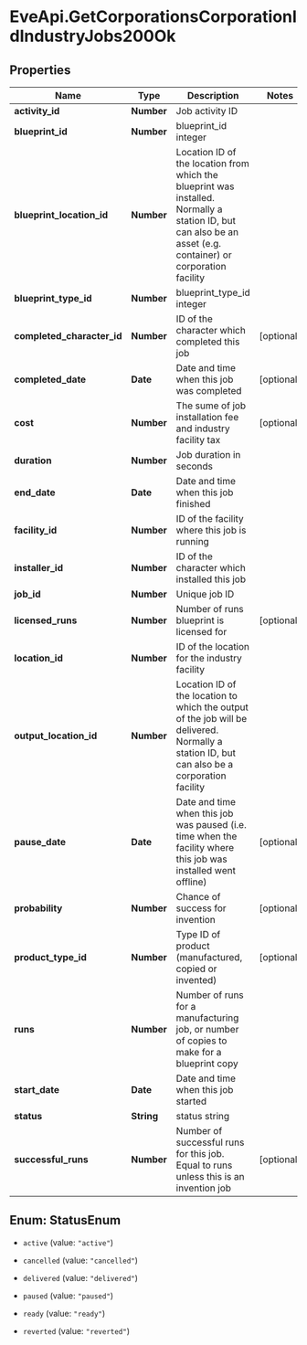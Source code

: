 # EveApi.GetCorporationsCorporationIdIndustryJobs200Ok

## Properties
Name | Type | Description | Notes
------------ | ------------- | ------------- | -------------
**activity_id** | **Number** | Job activity ID | 
**blueprint_id** | **Number** | blueprint_id integer | 
**blueprint_location_id** | **Number** | Location ID of the location from which the blueprint was installed. Normally a station ID, but can also be an asset (e.g. container) or corporation facility | 
**blueprint_type_id** | **Number** | blueprint_type_id integer | 
**completed_character_id** | **Number** | ID of the character which completed this job | [optional] 
**completed_date** | **Date** | Date and time when this job was completed | [optional] 
**cost** | **Number** | The sume of job installation fee and industry facility tax | [optional] 
**duration** | **Number** | Job duration in seconds | 
**end_date** | **Date** | Date and time when this job finished | 
**facility_id** | **Number** | ID of the facility where this job is running | 
**installer_id** | **Number** | ID of the character which installed this job | 
**job_id** | **Number** | Unique job ID | 
**licensed_runs** | **Number** | Number of runs blueprint is licensed for | [optional] 
**location_id** | **Number** | ID of the location for the industry facility | 
**output_location_id** | **Number** | Location ID of the location to which the output of the job will be delivered. Normally a station ID, but can also be a corporation facility | 
**pause_date** | **Date** | Date and time when this job was paused (i.e. time when the facility where this job was installed went offline) | [optional] 
**probability** | **Number** | Chance of success for invention | [optional] 
**product_type_id** | **Number** | Type ID of product (manufactured, copied or invented) | [optional] 
**runs** | **Number** | Number of runs for a manufacturing job, or number of copies to make for a blueprint copy | 
**start_date** | **Date** | Date and time when this job started | 
**status** | **String** | status string | 
**successful_runs** | **Number** | Number of successful runs for this job. Equal to runs unless this is an invention job | [optional] 


<a name="StatusEnum"></a>
## Enum: StatusEnum


* `active` (value: `"active"`)

* `cancelled` (value: `"cancelled"`)

* `delivered` (value: `"delivered"`)

* `paused` (value: `"paused"`)

* `ready` (value: `"ready"`)

* `reverted` (value: `"reverted"`)




